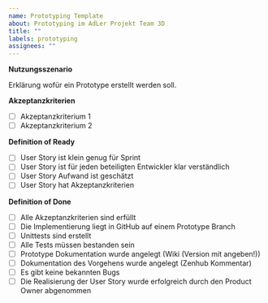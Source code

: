 ```yaml
---
name: Prototyping Template
about: Prototyping im AdLer Projekt Team 3D
title: ""
labels: prototyping
assignees: ""
---
```


**Nutzungsszenario**

Erklärung wofür ein Prototype erstellt werden soll.

**Akzeptanzkriterien**

- [ ] Akzeptanzkriterium 1
- [ ] Akzeptanzkriterium 2

**Definition of Ready**

- [ ] User Story ist klein genug für Sprint
- [ ] User Story ist für jeden beteiligten Entwickler klar verständlich
- [ ] User Story Aufwand ist geschätzt
- [ ] User Story hat Akzeptanzkriterien

**Definition of Done**

- [ ] Alle Akzeptanzkriterien sind erfüllt
- [ ] Die Implementierung liegt in GitHub auf einem Prototype Branch
- [ ] Unittests sind erstellt
- [ ] Alle Tests müssen bestanden sein
- [ ] Prototype Dokumentation wurde angelegt (Wiki (Version mit angeben!))
- [ ] Dokumentation des Vorgehens wurde angelegt (Zenhub Kommentar)
- [ ] Es gibt keine bekannten Bugs
- [ ] Die Realisierung der User Story wurde erfolgreich durch den Product Owner abgenommen
